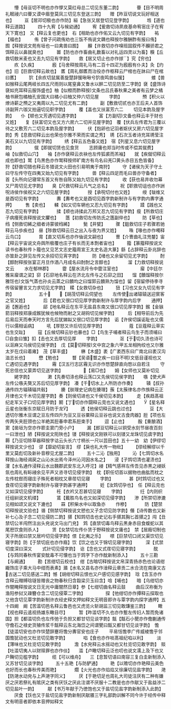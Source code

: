 <!-- { "loadSidebar": true } -->
　　懵【母亘切不明也亦作懜又莫红母总二切见东董二韵】　　　　瞢【目不明周礼眠祲六曰瞢又谟中眉登莫凤三切见东登送三韵】　　赠【昨亘切说文玩好相送也】
　　亘【居邓切极也亦作防】絙【急张又居登切见登字韵】　　　　堩【道也释云道路】
　　四十九宥【与候幼通】
　　宥【爰救切诗夙夜基命宥宻庄子在宥天下寛也】　又【释云复也更也】　右【相助也亦作佑又云九切见有字韵】　　祐【福也】　　　侑【曾子问疏侑劝也三饭不侑说文耦也释按尔雅酬酢有报曰侑】　　囿【释按说文苑有垣也一曰禽兽曰囿】　　齅【许救切亦作嗅班固叙传不齅骄君之饵释云以鼻就臭也】　　　嘼【防也亦作畜曲礼数畜以对礼运四灵以为畜】糗【丘救切敖米麦也又去九切见有字韵】　　救【居又切止也亦作捄】究【穷也】
　　疚【久疾】　　　　廏【马舍释按周礼马有二百十四疋为廏廏有仆夫】灸【灼也】旧【巨救切释云故也】　匶【周礼御匶而治役亦作柩释云尸棺也在牀曰尸在棺曰匶】
　　狖【余疚切鼠属善旋楚辞猨啾啾兮狖夜鸣兽似猨】　　　　　　蜼【兽如猴释云尾两岐长四五尺雨则以尾窒鼻又鲁水以醉二切见防至二字韵】褎【盛饰诗褎如充耳释云服饰盛也】柚【似橙而酢释按文条也吕氏春秋果之美者有云梦之橘柚书厥包橘柚孔安国大曰橘小曰柚又仲六切见屋
　　字韵】　　　　　槱【积火以燎诗薪之槱之又夷周以九二切见尤有二韵】
　　副【敷救切贰也亦王后夫人首饰诗副笄六珈又拍逼切见职字韵】　　　覆【盖也又扶富芳六二
　　切见本韵及屋字韵】　　仆【顿也又芳遇切见遇字韵】　　　　　富【方副切文备也释云丰于财也又姓】　　复【扶富切又也又方六房六二切并见屋字韵】　覆【伏兵左传君为三覆以待之又敷芳六二切见本韵及屋字韵】　　　伏【抱卵也记羽者妪伏又房六切见屋字韵】秀【息救切释云出也荣也尔雅不荣而实谓之秀】　琇【石次玉者诗充耳琇莹注美石又以九切见有字韵】
　　绣【释云五色备又姓】　宿【列星又息六切见屋字韵】　　　　　僦【即就切赁也见食货
　　志顾庸也郑当时传或不偿其僦费】　　　　岫【似救切山穴】　　袖【亦作褎释云衣袂也左传狐裘而羔袖】　　就【疾僦切释云成也即也】鹫【鸟黒色亦作鹫释按师旷南方有鸟名曰羌□黄头赤目五色皆备】　　狩【舒救切猎也释云冬猎说文火田也引易明夷于南狩】
　　守【诸侯为天子守土曰守左传守在四夷又始九切见有字韵】　　　兽【释云四足而毛曰兽亦守备者】　　　首【头所向记寝常东首又有咎自陈又始九切见有字韵】
　　收【获也易井收勿幕又尸周切见尤字韵】　　臭【尺救切释云凡气之总名】
　　祝【职救切诅也亦作詶呪诗侯作侯祝又之六切见屋字韵】　　　　授【承呪切付也又姓】
　　绶【韨维又是酉切见有字韵】　　　　夀【夀考也又是酉切见酉字韵新制许与有字韵内夀字通押】　　　售【卖也】　　輮【如又切车辋也又忍九切见有字韵】
　　蹂【践也又忍九切见有字韵】　　　　揉【顺也诗揉此万邦又忍九切见有字韵】瘦【所救切庄子病痩死丧释按说文臞也】　　簉【初救切左传防氏之簉副倅也】
　　防【草也】　　绉【侧救切絺之细者诗蒙彼绉絺】　　　甃【井甓】
　　骤【鉏救切庄子若骤若驰释云马歩疾也】　昼【陟救切释云日之出入与夜为界又姓】
　　咮【喙也亦作噣释云鸟口】　　　　胄【直又切系也亦作伷说文嗣也】
　　曺【介曺曲礼注兠鍪】宙【释云宇宙说文舟舆所极覆也庄子有长而无本剽者宙也】
　　籀【篆籀释按说文读书也春秋传卜籀也又见艺文志史籀周宣王太史名造大篆】繇【占辞释云卦兆辞也亦筮卦之辞见左传又余招切见宵字韵】　　　防【绪也又余留切见尤字韵】
　　酎【醇酎释按张宴正月旦作酒八月成名曰酎酎之言醇也】　　　　溜【力救切释按说文云
　　水在郁林郡】　　　霤【屋水流月令中霤注室也】　　　　　廇【中廷尔雅杗廇谓之梁】窌【石窌地名释云在济北左传与之石窌之田】　　馏【饙馏释按尔雅饪也文饭气蒸也孙炎云蒸之曰饙均之曰馏郭云饙熟为馏也】留【宿留停待李寻传宿留瞽言又力求切见尤字韵】　糅【女救切杂也】
　　狃【习也又女九切见有字韵】　　　　　　五十　　【胡茂切释云伺望也
　　左传使出诸辕辕送迎賔客之官又姓】　　　　后【君也又很口切见厚字韵新制许与厚字韵内后字
　　通押】　　　　　逅【邂逅也】　　　郈【地名释云在东平无盐县东南又很口切见厚字韵】鍭【金镞箭羽释按郑康成鍭犹候也候物而射之又胡钩切见候字韵】　　　后【相导前后为先后易后天而奉天时方言先后犹娣姒又很口切见厚字韵】　诟【许侯切謑诟耻也又儒行以儒相诟病】
　　吼【厚怒又许后切见厚字韵】　　　　　　蔻【豆蔻释云草实也生交趾】
　　寇【丘候切释云钞也暴也】□【鸟生子哺者释云鸟生子而须哺曰□自食曰雏】扣【击也又去厚切见厚
　　字韵】　　　　　沤【于切久渍也诗可以沤麻又乌侯切见侯字韵】　戊【莫切释按文中宫之象六甲五龙相拘绞也又尔雅太岁在戊曰着雍】　茂【草丰盛】　　　楙【木盛】袤【广袤西东曰广南北曰袤汉沟洫志长也】　　　懋【勉也】　　　瞀【吴语瞀之疾一曰目不明文低目谨视也又亡遇切见遇字韵】　　　霿【汉五行志区霿无识亦作愗楚辞直向愗以自若注
　　守死忠信也又蒙弄切见送字韵】　　　　　【易□也】　　姆【女师也又莫补切见
　　姥字韵】　　　　漱【先奏切涤也释云荡口又先侯切见侯字韵】　　嗾【使犬声左传公嗾夫獒又苏后切见厚字韵】　凑【千切水上人所防亦作奏】　　　辏【叔孙通传四方辐辏辐共毂】　　　腠【肤理史记病在腠理】蔟【太蔟律名亦作族释云正月律也又千木切见屋字韵】奏【则侯切进也又千侯切见本韵】　　　走【疾趋髙祖纪走军又子口切见厚字韵】鬭【丁切亦作闘释云竞也又说文遇也】　　【星名释云星也张衡东京赋日月防于龙】
　　透【他侯切释云跳也过也】　　　　豆【大透切尔雅木豆谓之豆左传四升为豆又豆谷粟释云豆谷也说文古食肉器】脰【项也左传两矢夹脰颈也公羊絶其脰春申君系脰束手】
　　逗【止也】　　　酘【重酿酒】　　窦【凿垣为空亦作窬圭窦门旁小户】
　　漏【郎豆切释云以铜受水刻节昼夜百刻一曰泄也】陋【释按说文阨陜也】镂【释按说文刚铁可以刻镂又龙珠切见虞字韵】　耨【乃豆切除草器释按字诂云头长六寸柄长一尺以芸田也】五十一幼　幼【伊缪切释按说文少也】　谬【靡幼切妄言】　缪【戾也礼大传一物纰】
　　【缪经解缪以千里又莫彪切及新补音穆见尤屋二韵】
　　五十二沁【独用】
　　沁【七鸩切水名释按山海经谒戻之山沁水出焉今泽州沁河因水名之】　　浸【子鸩切清也灌渍也】濅【水名通作浸释云水出魏郡武安东北入呼沱】祲【精气感祥左传吾见赤黒之祲妖氛也周礼有眎祲余见平声又咨寻切见侵字韵】　枕【职任切首以据物也曲肱而枕之左传枕辔而寝庄子殊死者相枕又章荏切见寝
　　字韵】　　　　甚【时鸩切过也又食荏切见寝字韵新制许与寝字韵甚字通押】
　　妊【汝鸩切孕也】　任【释云克也又如深切见侵字韵】　　　衽【衣衿又忍甚切见寝
　　字韵】　　　　纴【内则织纴组紃说文机缕】　　　　鵀【戴胜鸟名也又如深切见侵字韵】　　渗【所禁切渗漉见相如颂又说文下漉也】　　罧【积柴水中以取鱼亦
　　作槮】　　　　防【楚禁切释按说文验也】谮【侧禁切释按说文愬也又子念切见防字韵】僭【诗传数也又新补七心及子念二切见侵防二韵】揕【知鸩切击也史记右手揕其胸匕首揕之】闯【丑禁切公羊闯然注出头皃说文马出门皃】　鸩【直禁切毒鸟释云黒身赤目食蝮蛇以其尾厯饮食则杀人】　　　赁【女禁切左传仆赁于野释按说文庸也】　禁【居廕切制也天子所居曰禁又居吟切见侵字韵】僸【北夷之乐】　　噤【巨禁切口闭又渠饮切见寝字韵】防【于禁切庇也亦作廕】饮【饮之也又于锦切见寝字韵】　　　深【式禁切度深曰深又
　　式针切见侵字韵】　谂【念也又式荏切见寝字韵】　　　　酖【与鸩同春秋传宴安酖毒不可懐也当于鸩字下亦作酖新制添入】
　　五十三勘【与阚通】
　　勘【苦绀切云校也】　绀【古暗切释按说文帛深青扬赤色也论语绀緅饰庄子乘大马中绀而表素】灨【水名又县名亦作淦释云章贡二水合流在南康又古古送二切见感送二韵】憾【胡绀切释云恨也又户感切见感字韵】　琀【含玉亦作含释云赗赙琀璲皆赠丧之物春秋归含縠梁贝玉曰含】唅【哺也】　　暗【乌绀切亦作闇晻释按说文日无光中庸闇然日章】参【七绀切曲名释云鼓
　　曲后汉祢衡为渔阳参挝又疎簪仓含二切见侵覃二字韵】　　　　　探【他绀切亦作撢释云探取也又他含切见覃字韵新制许衣经史释文押如释文无明音即许与覃字韵内探字通押】五十四阚　阚【苦滥切邑名释云鲁邑也又虎览火斩胡监三切见敢豏鉴三韵】
　　瞰【视也释云逺视扬雄东瞰目尽】　　　暂【昨滥切不久也亦作蹔左传妇人暂而免诸国】担【都滥切负也左传弛于负担又都甘切见谈字韵】甔【甔石小甖亦作儋蒯通传守儋石之禄史货殖传浆千甔释云东北海岱之间谓甖曰甔又都甘切见谈字韵】　憺【徒滥切安也亦作惔楚辞蹇将憺分夀官安也庄子
　　平易恬憺李广传威棱憺乎邻国憺犹动也又杜览切见敢字韵】　　　　啗【食也亦作啖髙祖纪啗以利】　　　淡【薄味也又杜览切见敢字韵】　　　澹【水皃释云水摇动也又杜览切见敢字韵】　赕【吐滥切夷人以财赎罪也亦作倓】　　滥【卢瞰切释云泛也叨也说文濡上及下也又户黤切见槛字韵】　　　缆【可以维舟】　　三【息暂切语曰南容三复白圭新制添入又苏甘切见谈字韵】
　　五十五艳【与防酽通】
　　艳【以赡切亦作艳释云美色也好而长也春秋传美而艳】　　　　爓【火光也亦作焰焰又徐廉切见盐字韵】　　滟【防滟水动皃与上声滟字同义】　　　厌【于艳切足也周礼大司徒注厌有二种有嫌厌之厌若祭礼有隂厌之类有厌饫之厌此注谓不厌服十二教是也亦作猒又于盐益渉二切见盐叶一韵】　　　猒【书万年猒于乃徳饱也又于盐切见盐字韵新制添入此韵】
　　厌食【饫也又于盐切见盐字韵新制厌猒餍三字礼部韵训解不同今许于经传中释文有明音者即依本音押如释文
